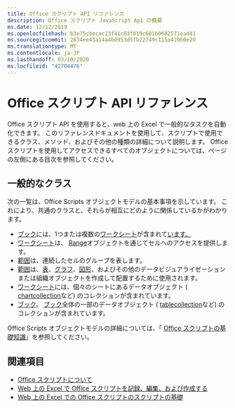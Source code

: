 ```yaml
---
title: Office スクリプト API リファレンス
description: Office スクリプト JavaScript Api の概要
ms.date: 12/12/2019
ms.openlocfilehash: b3e75cbecac13f41c83f019c681b0682571ead41
ms.sourcegitcommit: 2834ee43a14a4b0953d5fb22749c115a42960e20
ms.translationtype: MT
ms.contentlocale: ja-JP
ms.lasthandoff: 03/10/2020
ms.locfileid: "42704476"
---
```

# <a name="office-scripts-api-reference"></a>Office スクリプト API リファレンス

Office スクリプト API を使用すると、web 上の Excel で一般的なタスクを自動化できます。 このリファレンスドキュメントを使用して、スクリプトで使用できるクラス、メソッド、およびその他の種類の詳細について説明します。 Office スクリプトを使用してアクセスできるすべてのオブジェクトについては、ページの左側にある目次を参照してください。

## <a name="common-classes"></a>一般的なクラス

次の一覧は、Office Scripts オブジェクトモデルの基本事項を示しています。 これにより、共通のクラスと、それらが相互にどのように関係しているかがわかります。

- [ブック](/javascript/api/office-scripts/excel/excel.workbook)には、1つまたは複数の[ワークシート](/javascript/api/office-scripts/excel/excel.worksheet)が含まれて[います。](/javascript/api/office-scripts/excel/excel.worksheetcollection)
- [ワークシート](/javascript/api/office-scripts/excel/excel.worksheet)は、 [Range](/javascript/api/office-scripts/excel/excel.range)オブジェクトを通じてセルへのアクセスを提供します。
- [範囲](/javascript/api/office-scripts/excel/excel.range)は、連続したセルのグループを表します。
- [範囲](/javascript/api/office-scripts/excel/excel.range)は、[表](/javascript/api/office-scripts/excel/excel.table)、[グラフ](/javascript/api/office-scripts/excel/excel.chart)、[図形](/javascript/api/office-scripts/excel/excel.shape)、およびその他のデータビジュアライゼーションまたは組織オブジェクトを作成して配置するために使用されます。
- [ワークシート](/javascript/api/office-scripts/excel/excel.worksheet)には、個々のシートにあるデータオブジェクト ( [chartcollection](/javascript/api/office-scripts/excel/excel.chartcollection)など) のコレクションが含まれています。
- [ブック](/javascript/api/office-scripts/excel/excel.workbook)。 [ブック](/javascript/api/office-scripts/excel/excel.workbook)全体の一部のデータオブジェクト ( [tablecollection](/javascript/api/office-scripts/excel/excel.tablecollection)など) のコレクションが含まれています。

Office Scripts オブジェクトモデルの詳細については、「 [Office スクリプトの基礎知識](/office/dev/scripts/develop/scripting-fundamentals)」を参照してください。

## <a name="see-also"></a>関連項目

- [Office スクリプトについて](/office/dev/scripts/overview/excel)
- [Web 上の Excel で Office スクリプトを記録、編集、および作成する](/office/dev/scripts/tutorials/excel-tutorial)
- [Web 上の Excel での Office スクリプトのスクリプトの基礎](/office/dev/scripts/develop/scripting-fundamentals)
